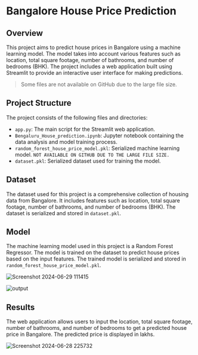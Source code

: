 
# Bangalore House Price Prediction

## Overview

This project aims to predict house prices in Bangalore using a machine learning model. The model takes into account various features such as location, total square footage, number of bathrooms, and number of bedrooms (BHK). The project includes a web application built using Streamlit to provide an interactive user interface for making predictions.

>Some files are not available on GitHub due to the large file size.

## Project Structure

The project consists of the following files and directories:

- `app.py`: The main script for the Streamlit web application.
- `Bengaluru_House_prediction.ipynb`: Jupyter notebook containing the data analysis and model training process.
- `random_forest_house_price_model.pkl`: Serialized machine learning model. `NOT AVAILABLE ON GITHUB DUE TO THE LARGE FILE SIZE.`
- `dataset.pkl`: Serialized dataset used for training the model.


## Dataset

The dataset used for this project is a comprehensive collection of housing data from Bangalore. It includes features such as location, total square footage, number of bathrooms, and number of bedrooms (BHK). The dataset is serialized and stored in `dataset.pkl`.

## Model

The machine learning model used in this project is a Random Forest Regressor. The model is trained on the dataset to predict house prices based on the input features. The trained model is serialized and stored in `random_forest_house_price_model.pkl`.

![Screenshot 2024-06-29 111415](https://github.com/dutta-sujoy/Bengaluru-House-Price-Prediction/assets/117010765/6c942892-0705-4597-8b06-e1671b0d61d3)

![output](https://github.com/dutta-sujoy/Bengaluru-House-Price-Prediction/assets/117010765/2e379813-8224-4143-af21-411106957c26)


## Results

The web application allows users to input the location, total square footage, number of bathrooms, and number of bedrooms to get a predicted house price in Bangalore. The predicted price is displayed in lakhs.

![Screenshot 2024-06-28 225732](https://github.com/dutta-sujoy/Bengaluru-House-Price-Prediction/assets/117010765/6ba49eb0-91db-4cc2-8acd-a3d0a6803639)
